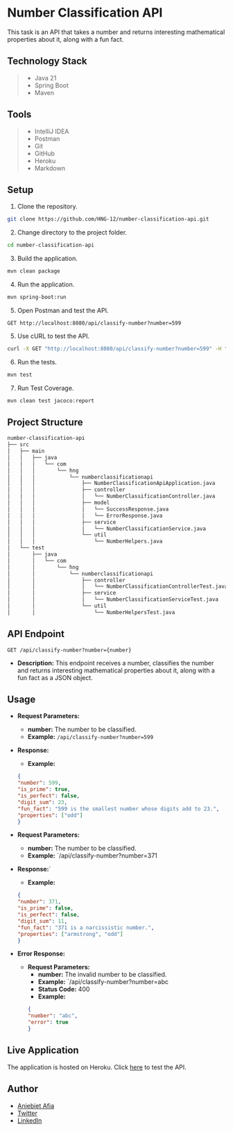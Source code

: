 # Number Classification API
This task is an API that takes a number and returns interesting mathematical properties about it, along with a fun fact.

## Technology Stack
> - Java 21
> - Spring Boot
> - Maven

## Tools
> - IntelliJ IDEA
> - Postman
> - Git
> - GitHub
> - Heroku
> - Markdown

## Setup
1. Clone the repository.
```bash
git clone https://github.com/HNG-12/number-classification-api.git
```
2. Change directory to the project folder.
```bash
cd number-classification-api
```
3. Build the application.
```bash
mvn clean package
```
4. Run the application.
```bash
mvn spring-boot:run
```
5. Open Postman and test the API.
```http
GET http://localhost:8080/api/classify-number?number=599
```
5. Use cURL to test the API.
```bash
curl -X GET "http://localhost:8080/api/classify-number?number=599" -H "accept: application/json"
```

6. Run the tests.
```bash
mvn test
```

7. Run Test Coverage.
```bash
mvn clean test jacoco:report
```

## Project Structure
```bash
number-classification-api
├── src
│   ├── main
│   │   ├── java
│   │   │   └── com
│   │   │       └── hng
│   │   │           └── numberclassificationapi
│   │   │               ├── NumberClassificationApiApplication.java
│   │   │               ├── controller
│   │   │               │   └── NumberClassificationController.java
│   │   │               ├── model
│   │   │               │   └── SuccessResponse.java
│   │   │               │   └── ErrorResponse.java
│   │   │               ├── service
│   │   │               │   └── NumberClassificationService.java
│   │   │               └── util
│   │   │                   └── NumberHelpers.java
│   └── test
│       ├── java
│       │   └── com
│       │       └── hng
│       │           └── numberclassificationapi
│       │               ├── controller
│       │               │   └── NumberClassificationControllerTest.java
│       │               ├── service
│       │               │   └── NumberClassificationServiceTest.java
│       │               └── util
│       │                   └── NumberHelpersTest.java
```

## API Endpoint
```http
GET /api/classify-number?number={number}
```
- **Description:** This endpoint receives a number, classifies the number and returns interesting mathematical properties about it, along with a fun fact as a JSON object.

## Usage
- **Request Parameters:**
    - **number:** The number to be classified.
    - **Example:** `/api/classify-number?number=599`
- **Response:**
    - **Example:** 
    ```json
    {
  "number": 599,
  "is_prime": true,
  "is_perfect": false,
  "digit_sum": 23,
  "fun_fact": "599 is the smallest number whose digits add to 23.",
  "properties": ["odd"]
  }
  ```

- **Request Parameters:**
    - **number:** The number to be classified.
    - **Example:** `/api/classify-number?number=371
- **Response:**`
    - **Example:** 
    ```json
    {
  "number": 371,
  "is_prime": false,
  "is_perfect": false,
  "digit_sum": 11,
  "fun_fact": "371 is a narcissistic number.",
  "properties": ["armstrong", "odd"]
  }
  ```

- **Error Response:**
  - **Request Parameters:**
      - **number:** The invalid number to be classified.
      - **Example:** `/api/classify-number?number=abc
      - **Status Code:** 400
      - **Example:** 
      ```json
      {
    "number": "abc",
    "error": true
    }
    ```

## Live Application
The application is hosted on Heroku. Click [here](https://hng-stage-1-36877b5fe68d.herokuapp.com/api/classify-number?number=992) to test the API.

## Author
- [Aniebiet Afia](https://github.com/aniebietafia)
- [Twitter](https://twitter.com/aniebietafia_)
- [LinkedIn](https://www.linkedin.com/in/aniebietafia)